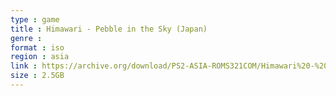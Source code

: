 ```yaml
---
type : game
title : Himawari - Pebble in the Sky (Japan)
genre : 
format : iso
region : asia
link : https://archive.org/download/PS2-ASIA-ROMS321COM/Himawari%20-%20Pebble%20in%20the%20Sky%20%28Japan%29.7z
size : 2.5GB
---
```

